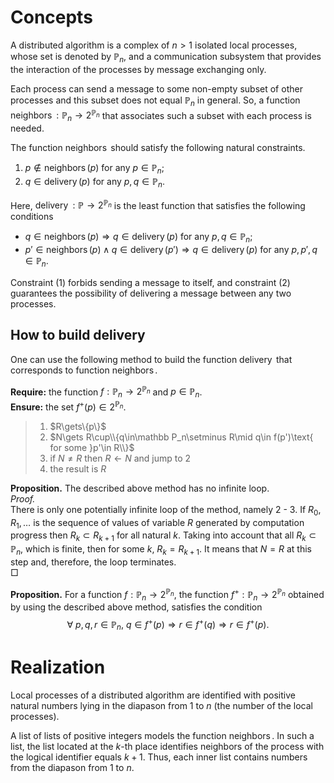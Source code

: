# Concepts

A distributed algorithm is a complex of $n>1$ isolated local processes, whose set is denoted by $\mathbb P_n$, and a communication subsystem that provides the interaction of the processes by message exchanging only.

Each process can send a message to some non-empty subset of other processes and this subset does not equal $\mathbb P_n$ in general.
So, a function $\mathop{\mathrm{neighbors}}:\mathbb P_n\to2^{\mathbb P_n}$ that associates such a subset with each process is needed.

The function $\mathop{\mathrm{neighbors}}$ should satisfy the following natural constraints.

1. $p\notin\mathop{\mathrm{neighbors}}(p)$ for any $p\in\mathbb P_n$;
2. $q\in\mathop{\mathrm{delivery}}(p)$ for any $p,q\in\mathbb P_n$.

Here, $\mathop{\mathrm{delivery}}:\mathbb P\to2^{\mathbb P_n}$ is the least function that satisfies the following conditions

* $q\in\mathop{\mathrm{neighbors}}(p)\Rightarrow q\in\mathop{\mathrm{delivery}}(p)$ for any $p,q\in\mathbb P_n$;
* $p'\in\mathop{\mathrm{neighbors}}(p)\land q\in\mathop{\mathrm{delivery}}(p')\Rightarrow q\in\mathop{\mathrm{delivery}}(p)$ for any $p,p',q\in\mathbb P_n$.

Constraint (1) forbids sending a message to itself, and constraint (2) guarantees the possibility of delivering a message between any two processes.

## How to build $\mathop{\mathrm{delivery}}$

One can use the following method to build the function $\mathop{\mathrm{delivery}}$ that corresponds to function $\mathop{\mathrm{neighbors}}$.

**Require:** the function $f:\mathbb P_n\to2^{\mathbb P_n}$ and $p\in\mathbb P_n$.<br/>
**Ensure:** the set $f^+(p)\in2^{\mathbb P_n}$.

>1. $R\gets\\\{p\\}$
>2. $N\gets R\cup\\{q\in\mathbb P_n\setminus R\mid q\in f(p')\text{ for some }p'\in R\\}$
>3. if $N\neq R$ then $R\gets N$ and jump to 2
>4. the result is $R$

**Proposition.**
The described above method has no infinite loop.<br/>
*Proof.*<br/>
There is only one potentially infinite loop of the method, namely 2 - 3.
If $R_0,R_1,\ldots$ is the sequence of values of variable $R$ generated by computation progress then $R_k\subset R_{k+1}$ for all natural $k$.
Taking into account that all $R_k\subset\mathbb P_n$, which is finite, then for some $k$, $R_k=R_{k+1}$.
It means that $N=R$ at this step and, therefore, the loop terminates.
<br/>$\Box$

**Proposition.**
For a function $f:\mathbb P_n\to2^{\mathbb P_n}$, the function $f^+:\mathbb P_n\to2^{\mathbb P_n}$ obtained by using the described above method, satisfies the condition
$$\forall\ p,q,r\in\mathbb P_n,\ q\in f^+(p)\Rightarrow r\in f^+(q)\Rightarrow r\in f^+(p).$$

# Realization

Local processes of a distributed algorithm are identified with positive natural numbers lying in the diapason from 1 to $n$ (the number of the local processes).

A list of lists of positive integers models the function $\mathop{\mathrm{neighbors}}$. In such a list, the list located at the $k$-th place identifies neighbors of the process with the logical identifier equals $k+1$.
Thus, each inner list contains numbers from the diapason from 1 to $n$.
